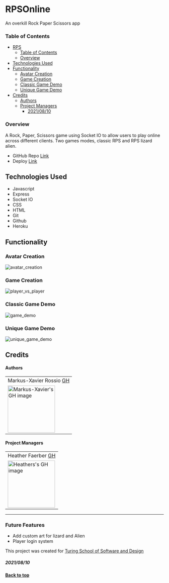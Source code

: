 # RPSOnline
An overkill Rock Paper Scissors app

### Table of Contents
  - [RPS](#RPSOnline)
    - [Table of Contents](#table-of-contents)
    - [Overview](#overview)
  - [Technologies Used](#technologies-used)
  - [Functionality](#functionality)
    - [Avatar Creation](#Avatar-Creation)
    - [Game Creation](#Game-Creation)
    - [Classic Game Demo](#Classic-Game-Demo)
    - [Unique Game Demo](#Unique-Game-Demo)
  - [Credits](#credits)
      - [Authors](#authors)
      - [Project Managers](#project-managers)
        - [2021/08/10](#20210810)

### Overview
A Rock, Paper, Scissors game using Socket IO to allow users to play online across different clients. Two games modes, classic RPS and RPS lizard alien.  


 - GitHub Repo [Link](https://github.com/Markus-Xavier/RPSOnline)
 - Deploy [Link](https://xavier-rps.herokuapp.com/)



## Technologies Used
- Javascript
- Express
- Socket IO
- CSS 
- HTML
- Git
- Github
- Heroku


## Functionality
### Avatar Creation
![avatar_creation](https://user-images.githubusercontent.com/48008726/128953710-2c52327a-bb3a-43a0-9a13-ae725d369664.gif)
### Game Creation
![player_vs_player](https://user-images.githubusercontent.com/48008726/128954011-0adbce8c-b85d-4e6d-95e0-3ef24c891ae0.gif)
### Classic Game Demo
![game_demo](https://user-images.githubusercontent.com/48008726/128954282-c06c2062-560f-4e9d-a0f8-46be26dfdf4f.gif)
### Unique Game Demo
![unique_game_demo](https://user-images.githubusercontent.com/48008726/128954716-42cbacf3-6ae2-43a2-9484-a0f471c9f82a.gif)


## Credits
#### Authors
<table>
  <tr>
    <td> Markus-Xavier Rossio <a href="https://github.com/Markus-Xavier">GH</td>
  </tr> 
  <td>
    <img src="https://avatars.githubusercontent.com/u/48008726?v=4" alt="Markus-Xavier's GH image"
  width="150" height="auto" />
  </td>
  
</table>

#### Project Managers
<table>
  <tr>
    <td> Heather Faerber <a href="https://github.com/hfaerber">GH</td>
  </tr>
  <td>
    <img src="https://avatars.githubusercontent.com/u/48163945?v=4" alt="Heathers's GH image"
 width="150" height="auto" />
 </td>
</table>

**************************************************************************
### Future Features
  - Add custom art for lizard and Alien
  - Player login system

This project was created for [Turing School of Software and Design](https://turing.edu/)
##### 2021/08/10
**[Back to top](#table-of-contents)**
